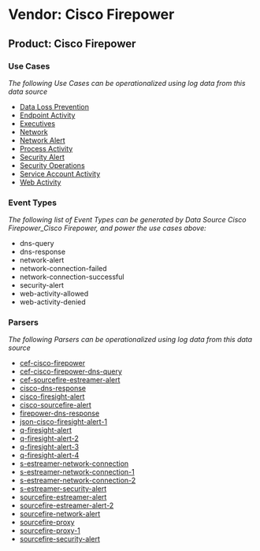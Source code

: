 Vendor: Cisco Firepower
=======================
Product: Cisco Firepower
------------------------

### Use Cases

_The following Use Cases can be operationalized using log data from this data source_

* [Data Loss Prevention](usecase_data_loss_prevention.md)
* [Endpoint Activity](usecase_endpoint_activity.md)
* [Executives](usecase_executives.md)
* [Network](usecase_network.md)
* [Network Alert](usecase_network_alert.md)
* [Process Activity](usecase_process_activity.md)
* [Security Alert](usecase_security_alert.md)
* [Security Operations](usecase_security_operations.md)
* [Service Account Activity](usecase_service_account_activity.md)
* [Web Activity](usecase_web_activity.md)


### Event Types

_The following list of Event Types can be generated by Data Source Cisco Firepower_Cisco Firepower, and power the use cases above:_

- dns-query
- dns-response
- network-alert
- network-connection-failed
- network-connection-successful
- security-alert
- web-activity-allowed
- web-activity-denied


### Parsers

_The following Parsers can be operationalized using log data from this data source_

* [cef-cisco-firepower](parserContent_cef-cisco-firepower.md)
* [cef-cisco-firepower-dns-query](parserContent_cef-cisco-firepower-dns-query.md)
* [cef-sourcefire-estreamer-alert](parserContent_cef-sourcefire-estreamer-alert.md)
* [cisco-dns-response](parserContent_cisco-dns-response.md)
* [cisco-firesight-alert](parserContent_cisco-firesight-alert.md)
* [cisco-sourcefire-alert](parserContent_cisco-sourcefire-alert.md)
* [firepower-dns-response](parserContent_firepower-dns-response.md)
* [json-cisco-firesight-alert-1](parserContent_json-cisco-firesight-alert-1.md)
* [q-firesight-alert](parserContent_q-firesight-alert.md)
* [q-firesight-alert-2](parserContent_q-firesight-alert-2.md)
* [q-firesight-alert-3](parserContent_q-firesight-alert-3.md)
* [q-firesight-alert-4](parserContent_q-firesight-alert-4.md)
* [s-estreamer-network-connection](parserContent_s-estreamer-network-connection.md)
* [s-estreamer-network-connection-1](parserContent_s-estreamer-network-connection-1.md)
* [s-estreamer-network-connection-2](parserContent_s-estreamer-network-connection-2.md)
* [s-estreamer-security-alert](parserContent_s-estreamer-security-alert.md)
* [sourcefire-estreamer-alert](parserContent_sourcefire-estreamer-alert.md)
* [sourcefire-estreamer-alert-2](parserContent_sourcefire-estreamer-alert-2.md)
* [sourcefire-network-alert](parserContent_sourcefire-network-alert.md)
* [sourcefire-proxy](parserContent_sourcefire-proxy.md)
* [sourcefire-proxy-1](parserContent_sourcefire-proxy-1.md)
* [sourcefire-security-alert](parserContent_sourcefire-security-alert.md)

